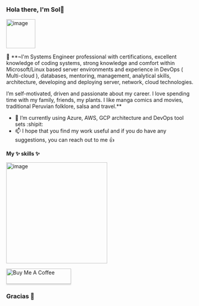 ### Hola there, I'm Sol👋
<img width="78" alt="image" src="https://user-images.githubusercontent.com/102182984/220896586-897a4f57-5f4d-43f2-a0b7-3f76ce2d0ae6.png">

🔭 **~I'm Systems Engineer professional with certifications, excellent knowledge of coding systems, strong knowledge and comfort within Microsoft/Linux based server environments and experience in DevOps ( Multi-cloud ), databases, mentoring, management, analytical skills, architecture, developing and deploying server, network, cloud technologies.

I’m self-motivated, driven and passionate about my career. I love spending time with my family, friends, my plants. I like manga comics and movies, traditional Peruvian folklore, salsa and travel.**

- 🌱 I’m currently using Azure, AWS, GCP architecture and DevOps tool sets :shipit:
- 📫 I hope that you find my work useful and if you do have any suggestions, you can reach out to me :+1:

**My ✨ skills ✨**

<img width="271" alt="image" src="https://user-images.githubusercontent.com/102182984/220932359-f365349b-df5e-4252-9dae-408368b1683c.png">

<a href="https://www.buymeacoffee.com/solarrascue" target="_blank"><img src="https://www.buymeacoffee.com/assets/img/custom_images/orange_img.png" alt="Buy Me A Coffee" style="height: 41px !important;width: 174px !important;box-shadow: 0px 3px 2px 0px rgba(190, 190, 190, 0.5) !important;-webkit-box-shadow: 0px 3px 2px 0px rgba(190, 190, 190, 0.5) !important;" ></a>

### Gracias 🦖

<!--
**sol-arrascue/sol-arrascue** is a ✨ _special_ ✨ repository because its `README.md` (this file) appears on your GitHub profile.


- 
-->
